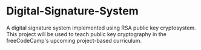 # Digital-Signature-System

A digital signature system implemented using RSA public key cryptosystem. This project will be used to teach public key cryptography in the freeCodeCamp's upcoming project-based curriculum.
